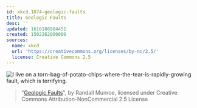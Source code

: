 ```yaml
---
id: xkcd.1874-geologic-faults
title: Geologic Faults
desc: ''
updated: 1616186984451
created: 1502262000000
sources:
  name: xkcd
  url: 'https://creativecommons.org/licenses/by-nc/2.5/'
  license: Creative Commons 2.5
---
```

![I live on a torn-bag-of-potato-chips-where-the-tear-is-rapidly-growing fault, which is terrifying.](https://imgs.xkcd.com/comics/geologic_faults.png)
> "[Geologic Faults](https://xkcd.com/1874/)", by Randall Munroe, licensed under Creative Commons Attribution-NonCommercial 2.5 License
